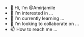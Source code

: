- 👋 Hi, I’m @Amirjamile
- 👀 I’m interested in ...
- 🌱 I’m currently learning ...
- 💞️ I’m looking to collaborate on ...
- 📫 How to reach me ...

<!---
Amirjamile/Amirjamile is a ✨ special ✨ repository because its `README.md` (this file) appears on your GitHub profile.
You can click the Preview link to take a look at your changes.
--->
